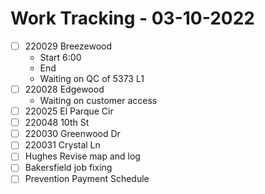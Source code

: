 # Work Tracking - 03-10-2022
- [ ] 220029 Breezewood
	- Start 6:00
	- End 
	- Waiting on QC of 5373 L1
- [ ] 220028 Edgewood
	- Waiting on customer access
- [ ] 220025 El Parque Cir
- [ ] 220048 10th St
- [ ] 220030 Greenwood Dr
- [ ] 220031 Crystal Ln
- [ ] Hughes Revise map and log
- [ ] Bakersfield job fixing
- [ ] Prevention Payment Schedule